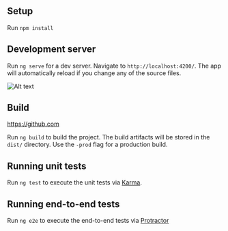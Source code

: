 ## Setup
Run `npm install`
## Development server

Run `ng serve` for a dev server. Navigate to `http://localhost:4200/`. The app will automatically reload if you change any of the source files.

![Alt text](https://raw.github.com/vailancio/notification-component/blob/master/src/assets/screenshot.png?raw=true "Screenshot")

## Build

https://github.com

Run `ng build` to build the project. The build artifacts will be stored in the `dist/` directory. Use the `-prod` flag for a production build.

## Running unit tests

Run `ng test` to execute the unit tests via [Karma](https://karma-runner.github.io).

## Running end-to-end tests

Run `ng e2e` to execute the end-to-end tests via [Protractor](http://www.protractortest.org/)
